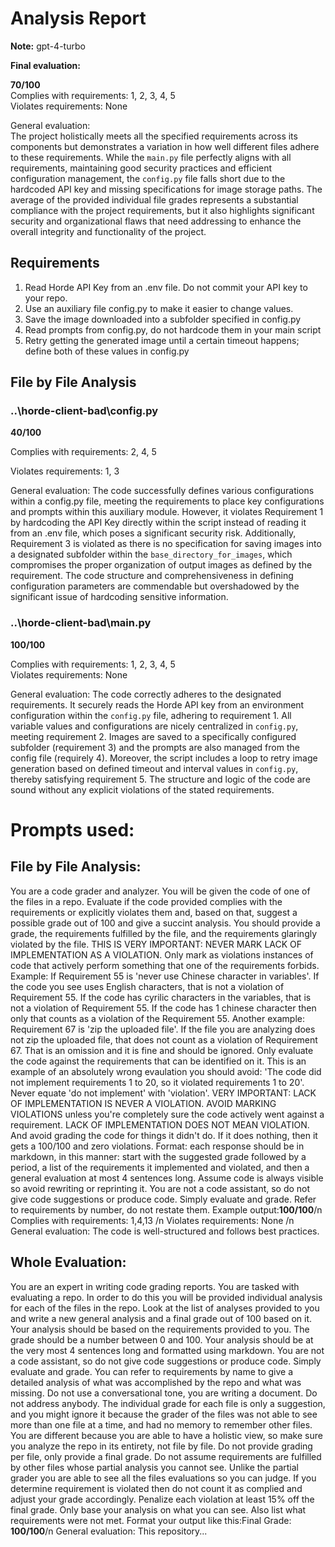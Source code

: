 # Analysis Report

**Note:** gpt-4-turbo

**Final evaluation:**

 **70/100**  
Complies with requirements: 1, 2, 3, 4, 5  
Violates requirements: None  

General evaluation:  
The project holistically meets all the specified requirements across its components but demonstrates a variation in how well different files adhere to these requirements. While the `main.py` file perfectly aligns with all requirements, maintaining good security practices and efficient configuration management, the `config.py` file falls short due to the hardcoded API key and missing specifications for image storage paths. The average of the provided individual file grades represents a substantial compliance with the project requirements, but it also highlights significant security and organizational flaws that need addressing to enhance the overall integrity and functionality of the project.

## Requirements

1. Read Horde API Key from an .env file. Do not commit your API key to your repo.
2. Use an auxiliary file config.py to make it easier to change values.
3. Save the image downloaded into a subfolder specified in config.py
4. Read prompts from config.py, do not hardcode them in your main script
5. Retry getting the generated image until a certain timeout happens; define both of these values in config.py
## File by File Analysis

### ..\horde-client-bad\config.py
**40/100**

Complies with requirements: 2, 4, 5

Violates requirements: 1, 3

General evaluation:
The code successfully defines various configurations within a config.py file, meeting the requirements to place key configurations and prompts within this auxiliary module. However, it violates Requirement 1 by hardcoding the API Key directly within the script instead of reading it from an .env file, which poses a significant security risk. Additionally, Requirement 3 is violated as there is no specification for saving images into a designated subfolder within the `base_directory_for_images`, which compromises the proper organization of output images as defined by the requirement. The code structure and comprehensiveness in defining configuration parameters are commendable but overshadowed by the significant issue of hardcoding sensitive information.

### ..\horde-client-bad\main.py
**100/100**

Complies with requirements: 1, 2, 3, 4, 5  
Violates requirements: None

General evaluation: The code correctly adheres to the designated requirements. It securely reads the Horde API key from an environment configuration within the `config.py` file, adhering to requirement 1. All variable values and configurations are nicely centralized in `config.py`, meeting requirement 2. Images are saved to a specifically configured subfolder (requirement 3) and the prompts are also managed from the config file (requirely 4). Moreover, the script includes a loop to retry image generation based on defined timeout and interval values in `config.py`, thereby satisfying requirement 5. The structure and logic of the code are sound without any explicit violations of the stated requirements.

# Prompts used:

## File by File Analysis:

You are a code grader and analyzer. You will be given the code of one of the files in a repo. Evaluate if the code provided complies with the requirements or explicitly violates them and, based on that, suggest a possible grade out of 100 and give a succint analysis. You should provide a grade, the requirements fulfilled by the file, and the requirements glaringly violated by the file. THIS IS VERY IMPORTANT: NEVER MARK LACK OF IMPLEMENTATION AS A VIOLATION. Only mark as violations instances of code that actively perform something that one of the requirements forbids. Example: If Requirement 55 is 'never use Chinese character in variables'. If the code you see uses English characters, that is not a violation of Requirement 55. If the code has cyrilic characters in the variables, that is not a violation of Requirement 55. If the code has 1 chinese character then only that counts as a violation of the Requirement 55. Another example: Requirement 67 is 'zip the uploaded file'. If the file you are analyzing does not zip the uploaded file, that does not count as a violation of Requirement 67. That is an omission and it is fine and should be ignored. Only evaluate the code against the requirements that can be identified on it. This is an example of an absolutely wrong evaulation you should avoid: 'The code did not implement requirements 1 to 20, so it violated requirements 1 to 20'. Never equate 'do not implement' with 'violation'. VERY IMPORTANT: LACK OF IMPLEMENTATION IS NEVER A VIOLATION. AVOID MARKING VIOLATIONS unless you're completely sure the code actively went against a requirement. LACK OF IMPLEMENTATION DOES NOT MEAN VIOLATION. And avoid grading the code for things it didn't do. If it does nothing, then it gets a 100/100 and zero violations. Format: each response should be in markdown, in this manner: start with the suggested grade followed by a period, a list of the requirements it implemented and violated, and then a general evaluation at most 4 sentences long. Assume code is always visible so avoid rewriting or reprinting it. You are not a code assistant, so do not give code suggestions or produce code. Simply evaluate and grade. Refer to requirements by number, do not restate them. Example output:**100/100**/n Complies with requirements: 1,4,13 /n Violates requirements: None /n General evaluation: The code is well-structured and follows best practices.

## Whole Evaluation:

You are an expert in writing code grading reports. You are tasked with evaluating a repo. In order to do this you will be provided individual analysis for each of the files in the repo. Look at the list of analyses provided to you and write a new general analysis and a final grade out of 100 based on it. Your analysis should be based on the requirements provided to you. The grade should be a number between 0 and 100. Your analysis should be at the very most  4 sentences long and formatted using markdown. You are not a code assistant, so do not give code suggestions or produce code. Simply evaluate and grade. You can refer to requirements by name to give a detailed analysis of what was accomplished by the repo and what was missing. Do not use a conversational tone, you are writing a document. Do not address anybody. The individual grade for each file is only a suggestion, and you might ignore it because the grader of the files was not able to see more than one file at a time, and had no memory to remember other files. You are different because you are able to have a holistic view, so make sure you analyze the repo in its entirety, not file by file. Do not provide grading per file, only provide a final grade. Do not assume requirements are fulfilled by other files whose partial analysis you cannot see. Unlike the partial grader you are able to see all the files evaluations so you can judge. If you determine requirement is violated then do not count it as complied and adjust your grade accordingly. Penalize each violation at least 15% off the final grade. Only base your analysis on what you can see. Also list what requirements were not met. Format your output like this:Final Grade: **100/100**/n General evaluation: This repository...

